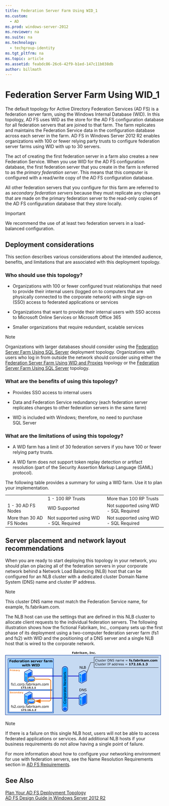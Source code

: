 ```yaml
---
title: Federation Server Farm Using WID_1
ms.custom: 
  - AD
ms.prod: windows-server-2012
ms.reviewer: na
ms.suite: na
ms.technology: 
  - techgroup-identity
ms.tgt_pltfrm: na
ms.topic: article
ms.assetid: feabdc86-26c6-42f9-b1ed-147c11b038db
author: billmath
---
```

# Federation Server Farm Using WID_1
The default topology for Active Directory Federation Services \(AD FS\) is a federation server farm, using the Windows Internal Database \(WID\). In this topology, AD FS uses WID as the store for the AD FS configuration database for all federation servers that are joined to that farm. The farm replicates and maintains the Federation Service data in the configuration database across each server in the farm. AD FS in Windows Server 2012 R2 enables organizations with 100 or fewer relying party trusts to configure federation server farms using WID with up to 30 servers.  
  
The act of creating the first federation server in a farm also creates a new Federation Service. When you use WID for the AD FS configuration database, the first federation server that you create in the farm is referred to as the *primary federation server*. This means that this computer is configured with a read\/write copy of the AD FS configuration database.  
  
All other federation servers that you configure for this farm are referred to as *secondary federation servers* because they must replicate any changes that are made on the primary federation server to the read\-only copies of the AD FS configuration database that they store locally.  
  
> [!IMPORTANT]  
> We recommend the use of at least two federation servers in a load\-balanced configuration.  
  
## Deployment considerations  
This section describes various considerations about the intended audience, benefits, and limitations that are associated with this deployment topology.  
  
### Who should use this topology?  
  
-   Organizations with 100 or fewer configured trust relationships that need to provide their internal users \(logged on to computers that are physically connected to the corporate network\) with single sign\-on \(SSO\) access to federated applications or services  
  
-   Organizations that want to provide their internal users with SSO access to Microsoft Online Services or Microsoft Office 365  
  
-   Smaller organizations that require redundant, scalable services  
  
> [!NOTE]  
> Organizations with larger databases should consider using the [Federation Server Farm Using SQL Server](../../../../active-directory-federation-services/plan/WS2012-guide/topology/federation-server-farm-using-sql-server.md) deployment topology. Organizations with users who log in from outside the network should consider using either the [Federation Server Farm Using WID and Proxies](../../WS2012-guide/topology/federation-server-farm-using-wid-proxies.md) topology or the [Federation Server Farm Using SQL Server](../../../../active-directory-federation-services/plan/WS2012-guide/topology/federation-server-farm-using-sql-server.md) topology.  
  
### What are the benefits of using this topology?  
  
-   Provides SSO access to internal users  
  
-   Data and Federation Service redundancy \(each federation server replicates changes to other federation servers in the same farm\)  
  
-   WID is included with Windows; therefore, no need to purchase SQL Server  
  
### What are the limitations of using this topology?  
  
-   A WID farm has a limit of 30 federation servers if you have 100 or fewer relying party trusts.  
  
-   A WID farm does not support token replay detection or artifact resolution \(part of the Security Assertion Markup Language \(SAML\) protocol\).  
  
The following table provides a summary for using a WID farm.  Use it to plan your implementation.  
  
||||  
|-|-|-|  
||1 \- 100 RP Trusts|More than 100 RP Trusts|  
|1 \- 30 AD FS Nodes|WID Supported|Not supported using WID \- SQL Required|  
|More than 30 AD FS Nodes|Not supported using WID \- SQL Required|Not supported using WID \- SQL Required|  
  
## Server placement and network layout recommendations  
When you are ready to start deploying this topology in your network, you should plan on placing all of the federation servers in your corporate network behind a Network Load Balancing \(NLB\) host that can be configured for an NLB cluster with a dedicated cluster Domain Name System \(DNS\) name and cluster IP address.  
  
> [!NOTE]  
> This cluster DNS name must match the Federation Service name, for example, fs.fabrikam.com.  
  
The NLB host can use the settings that are defined in this NLB cluster to allocate client requests to the individual federation servers. The following illustration shows how the fictional Fabrikam, Inc., company sets up the first phase of its deployment using a two\-computer federation server farm \(fs1 and fs2\) with WID and the positioning of a DNS server and a single NLB host that is wired to the corporate network.  
  
![](../../../../media/federation-server-farm-using-wid/farmwid.gif)  
  
> [!NOTE]  
> If there is a failure on this single NLB host, users will not be able to access federated applications or services. Add additional NLB hosts if your business requirements do not allow having a single point of failure.  
  
For more information about how to configure your networking environment for use with federation servers, see the Name Resolution Requirements section in [AD FS Requirements](../../../../active-directory-federation-services/plan/WS2012R2-guide/ad-fs-requirements.md).  
  
## See Also  
[Plan Your AD FS Deployment Topology](../plan-your-ad-fs-deployment-topology.md)  
[AD FS Design Guide in Windows Server 2012 R2](../../ad-fs-design-guide-windows-server-2012-r2.md)  
  

